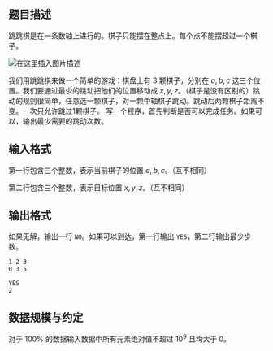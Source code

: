 ## 题目描述

跳跳棋是在一条数轴上进行的。棋子只能摆在整点上。每个点不能摆超过一个棋子。

![在这里插入图片描述](https://img-blog.csdnimg.cn/735c08352a71476fbb59a1774038e5e6.png)

我们用跳跳棋来做一个简单的游戏：棋盘上有 $3$ 颗棋子，分别在 $a,b,c$ 这三个位置。我们要通过最少的跳动把他们的位置移动成 $x,y,z$。（棋子是没有区别的）跳动的规则很简单，任意选一颗棋子，对一颗中轴棋子跳动。跳动后两颗棋子距离不变。一次只允许跳过1颗棋子。  写一个程序，首先判断是否可以完成任务。如果可以，输出最少需要的跳动次数。

## 输入格式

第一行包含三个整数，表示当前棋子的位置 $a,b,c$。（互不相同）

第二行包含三个整数，表示目标位置 $x,y,z$。（互不相同）

## 输出格式

如果无解，输出一行 `NO`。如果可以到达，第一行输出 `YES`，第二行输出最少步数。

```input1
1 2 3
0 3 5
```

```output1
YES
2
```

## 数据规模与约定

对于 $100\%$ 的数据输入数据中所有元素绝对值不超过 $10^9$ 且均大于 $0$。

